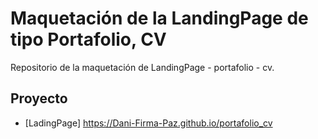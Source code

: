 # Maquetación de la LandingPage de tipo Portafolio, CV

Repositorio de la maquetación de LandingPage -  portafolio -  cv.

## Proyecto
- [LadingPage]
 https://Dani-Firma-Paz.github.io/portafolio_cv